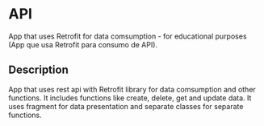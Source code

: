 # API
App that uses Retrofit for data comsumption - for educational purposes (App que usa Retrofit para consumo de API).

## Description
App that uses rest api with Retrofit library for data comsumption and other functions. It includes functions like create, delete, get and update data. It uses fragment for data presentation and separate classes for separate functions. 
